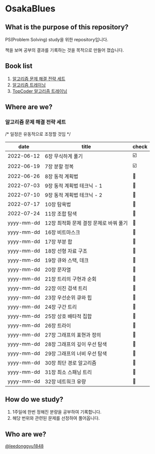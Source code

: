 # OsakaBlues

## What is the purpose of this repository?
PS(Problem Solving) study을 위한 repository입니다.

책을 보며 공부의 결과를 기록하는 것을 목적으로 만들어 졌습니다.

## Book list

1. [알고리즘 문제 해결 전략 세트](https://book.naver.com/bookdb/book_detail.nhn?bid=7058764)
2. [알고리즘 트레이닝](https://book.naver.com/bookdb/book_detail.nhn?bid=22236170)
3. [TopCoder 알고리즘 트레이닝](https://book.naver.com/bookdb/book_detail.nhn?bid=7333164)

## Where are we?

### 알고리즘 문제 해결 전략 세트

/* 일정은 유동적으로 조정할 것임 */

date | title | check |
-----|-------|------|
2022-06-12 | 6장 무식하게 풀기 | ☑️
2022-06-19 | 7장 분할 정복 | ☑️
2022-06-26 | 8장 동적 계획법 | 🔲
2022-07-03 | 9장 동적 계획법 테크닉 - 1| 🔲
2022-07-10 | 9장 동적 계획법 테크닉 - 2| 🔲
2022-07-17 | 10장 탐욕법 | 🔲
2022-07-24 | 11장 조합 탐색| 🔲
yyyy-mm-dd | 12장 최적화 문제 결정 문제로 바꿔 풀기 | 🔲
yyyy-mm-dd | 16장 비트마스크 | 🔲
yyyy-mm-dd | 17장 부분 합 | 🔲
yyyy-mm-dd | 18장 선형 자료 구조 | 🔲
yyyy-mm-dd | 19장 큐와 스택, 데크 | 🔲
yyyy-mm-dd | 20장 문자열 | 🔲
yyyy-mm-dd | 21장 트리의 구현과 순회 | 🔲
yyyy-mm-dd | 22장 이진 검색 트리 | 🔲
yyyy-mm-dd | 23장 우선순위 큐와 힙 | 🔲
yyyy-mm-dd | 24장 구간 트리 | 🔲
yyyy-mm-dd | 25장 상호 배타적 집합 | 🔲
yyyy-mm-dd | 26장 트라이| 🔲
yyyy-mm-dd | 27장 그래프의 표현과 정의 | 🔲
yyyy-mm-dd | 28장 그래프의 깊이 우선 탐색 | 🔲
yyyy-mm-dd | 29장 그래프의 너비 우선 탐색 | 🔲
yyyy-mm-dd | 30장 최단 경로 알고리즘 | 🔲
yyyy-mm-dd | 31장 최소 스패닝 트리 | 🔲
yyyy-mm-dd | 32장 네트워크 유량 | 🔲

## How do we study?

1. 1주일에 한번 정해진 분량을 공부하여 기록합니다.
2. 해당 번위와 관련된 문제를 선정하여 풀어옵니다.

## Who are we?

[@leedonggyu1848](https://github.com/leedonggyu1848/)
